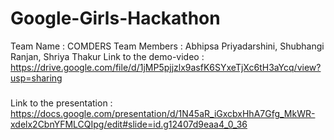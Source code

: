 # Google-Girls-Hackathon

Team Name : COMDERS
Team Members : Abhipsa Priyadarshini, Shubhangi Ranjan, Shriya Thakur
Link to the demo-video : https://drive.google.com/file/d/1jMP5pjjzlx9asfK6SYxeTjXc6tH3aYcq/view?usp=sharing
#####
Link to the presentation : https://docs.google.com/presentation/d/1N45aR_iGxcbxHhA7Gfg_MkWR-xdelx2CbnYFMLCQIpg/edit#slide=id.g12407d9eaa4_0_36
